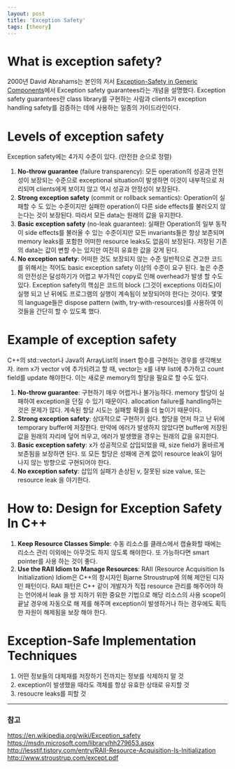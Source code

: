 ```yaml
---
layout: post
title: 'Exception Safety'
tags: [theory]
---
```


# What is exception safety?

2000년 David Abrahams는 본인의 저서 [Exception-Safety in Generic Components](https://www.boost.org/community/exception_safety.html)에서 Exception safety guarantees라는 개념을 설명했다. Exception safety guarantees란 class library를 구현하는 사람과 clients가 exception handling safety를 검증하는 데에 사용하는 일종의 가이드라인이다.

# Levels of exception safety

Exception safety에는 4가지 수준이 있다. (안전한 순으로 정렬)

1. **No-throw guarantee** (failure transparency): 모든 operation의 성공과 안전성이 보장되는 수준으로 exceptional situation이 발생하면 이것이 내부적으로 처리되며 clients에게 보이지 않고 역시 성공과 안정성이 보장된다.
2. **Strong exception safety** (commit or rollback semantics): Operation이 실패할 수 도 있는 수준이지만 실패한 operation이 다른 side effects를 불러오지 않는다는 것이 보장된다. 따라서 모든 data는 원래의 값을 유지한다.
3. **Basic exception safety** (no-leak guarantee): 실패한 Operation의 일부 동작이 side effects를 불러올 수 있는 수준이지만 모든 invariants들은 항상 보존되며 memory leaks를 포함한 어떠한 resource leaks도 없음이 보장된다. 저장된 기존의 data는 값이 변할 수는 있지만 여전히 유효한 값을 갖게 된다.
4. **No exception safety**: 어떠한 것도 보장되지 않는 수준
일반적으로 견고한 코드를 위해서는 적어도 basic exception safety 이상의 수준이 요구 된다. 높은 수준의 안전성은 달성하기가 어렵고 부가적인 copy로 인해 overhead가 발생 할 수도 있다. Exception safety의 핵심은 코드의 block (그것이 exceptions 이라도)이 실행 되고 난 뒤에도 프로그램의 실행이 계속됨이 보장되어야 한다는 것이다. 몇몇의 language들은 dispose pattern (with, try-with-resources)를 사용하여 이것들을 간단히 할 수 있도록 했다.

# Example of exception safety

C++의 std::vector나 Java의 ArrayList의 insert 함수를 구현하는 경우를 생각해보자. item x가 vector v에 추가되려고 할 때, vector는 x를 내부 list에 추가하고 count field를 update 해야한다. 이는 새로운 memory의 할당을 필요로 할 수도 있다.

1. **No-throw guarantee**: 구현하기 매우 어렵거나 불가능하다. memory 할당이 실패하여 exception을 던질 수 있기 때문이다. allocation failure를 handling하는 것은 문제가 많다. 계속된 할당 시도는 실패할 확률을 더 높이기 때문이다.
2. **Strong exception safety**: 상대적으로 구현하기 쉽다. 할당을 먼저 하고 난 뒤에 temporary buffer에 저장한다. 만약에 에러가 발생하지 않았다면 buffer에 저장된 값을 원래의 자리에 덮어 씌우고, 에러가 발생했을 경우는 원래의 값을 유지한다.
3. **Basic exception safety**: x가 성공적으로 삽입되었을 때, size field가 올바르게 보존됨을 보장하면 된다. 또 모든 할당은 성패에 관계 없이 resource leak이 일어나지 않는 방향으로 구현되어야 한다.
4. **No exception safety**: 삽입의 실패가 손상된 v, 잘못된 size value, 또는 resource leak 을 야기한다.

# How to: Design for Exception Safety In C++

1. **Keep Resource Classes Simple**: 수동 리소스를 클래스에서 캡슐화할 때에는 리소스 관리 이외에는 아무것도 하지 않도록 해야한다. 또 가능하다면 smart pointer를 사용 하는 것이 좋다.
2. **Use the RAII Idiom to Manage Resources**: RAII (Resource Acquisition Is Initialization) Idiom은 C++의 창시자인 Bjarne Stroustrup에 의해 제안된 디자인 패턴이다. RAII 패턴은 C++ 같이 개발자가 직접 resource 관리를 해주어야 하는 언어에서 leak 을 방 지하기 위한 중요한 기법으로 해당 리소스의 사용 scope이 끝날 경우에 자동으로 해 제를 해주며 exception이 발생하거나 하는 경우에도 획득한 자원이 해제됨을 보장 해야 한다.

# Exception-Safe Implementation Techniques

1. 어떤 정보들의 대체재를 저장하기 전까지는 정보를 삭제하지 말 것
2. exception이 발생했을 때라도 객체를 항상 유효한 상태로 유지할 것
3. resoucre leaks를 피할 것

---

### 참고

https://en.wikipedia.org/wiki/Exception_safety<br>
https://msdn.microsoft.com/library/hh279653.aspx<br>
http://lesstif.tistory.com/entry/RAII-Resource-Acquisition-Is-Initialization<br>
http://www.stroustrup.com/except.pdf